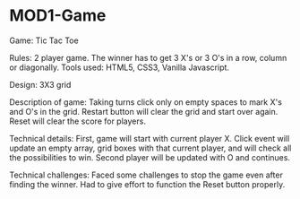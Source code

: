 # MOD1-Game
Game: Tic Tac Toe

Rules: 2 player game. The winner has to get 3 X's or 3 O's in a row, column or diagonally. 
Tools used: HTML5, CSS3, Vanilla Javascript.

Design: 3X3 grid

Description of game: Taking turns click only on empty spaces to mark X's and O's in the grid.
Restart button will clear the grid and start over again. Reset will clear the score for players.

Technical details: First, game will start with current player X. Click event will update an empty
array, grid boxes with that current player, and will check all the possibilities to win. Second 
player will be updated with O and continues.

Technical challenges: Faced some challenges to stop the game even after finding the winner. Had to
give effort to function the Reset button properly.